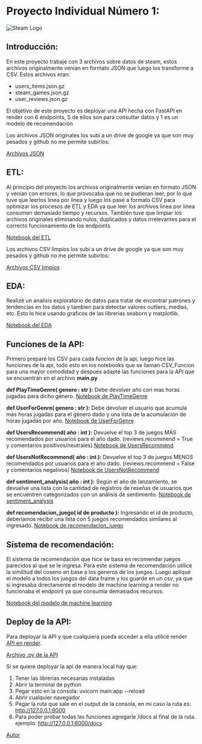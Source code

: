 # Proyecto Individual Número 1: #
![Steam Logo](https://www.google.com/url?sa=i&url=https%3A%2F%2Fcomputerhoy.com%2Fnoticias%2Fsoftware%2Ftodo-steam-que-es-como-funciona-que-sirve-10635&psig=AOvVaw2jLwP4IaOHLAQNV6MrEFfQ&ust=1703803642604000&source=images&cd=vfe&opi=89978449&ved=0CBEQjRxqFwoTCLDHl6vZsIMDFQAAAAAdAAAAABAD)
## Introducción: ##

En este proyecto trabajé con 3 archivos sobre datos de steam, estos archivos originalmente venian en formato JSON que luego los transforme a CSV. Estos archivos eran:
  - users_items.json.gz
  - steam_games.json.gz
  - user_reviews.json.gz

El objetivo de este proyecto es deployar una API hecha con FastAPI en render con 6 endpoints, 5 de ellos son para consultar datos y 1 es un modelo de recomendación

Los archivos JSON originales los subí a un drive de google ya que son muy pesados y github no me permite subirlos:

[Archivos JSON](https://drive.google.com/drive/folders/1ho75x6-e320yu06KCBog08ERFh2hIDne?usp=drive_link)

## ETL: ##
Al principio del proyecto los archivos originalmente venian en formato JSON y venian con errores, lo que provocaba que no se pudieran leer, por lo que tuve que leerlos linea por linea y luego los pasé a formato CSV para optimizar los procesos de ETL y EDA ya que leer los archivos linea por linea consumen demasiado tiempo y recursos.
También tuve que limpiar los archivos originales eliminando nulos, duplicados y datos irrelevantes para el correcto funcionamiento de los endpoints

[Notebook del ETL](https://github.com/Lukitens/PI_ML_OPS/blob/main/limpieza.ipynb)

Los archivos CSV limpios los subí a un drive de google ya que son muy pesados y github no me permite subirlos:

[Archivos CSV limpios](https://drive.google.com/drive/folders/1NgPKIbytor0SxQnDtnOZLPK3SKXXSCSq?usp=drive_link)

## EDA: ##
Realizé un analisis exploratorio de datos para tratar de encontrar patrones y tendencias en los datos y tambien para detectar valores outliers, medias, etc. Esto lo hice usando graficos de las librerias seaborn y matplotlib.

[Notebook del EDA](https://github.com/Lukitens/PI_ML_OPS/blob/main/eda.ipynb)

## Funciones de la API: ##

Primero preparé los CSV para cada funcion de la api, luego hice las funciones de la api, todo esto en los notebooks que se llaman CSV_Funcion para una mayor comodidad y después adapté las funciones para la API que se encuentran en el archivo **main.py**

**def PlayTimeGenre( genero : str ):** Debe devolver año con mas horas jugadas para dicho género.
[Notebook de PlayTimeGenre](https://github.com/Lukitens/PI_ML_OPS/blob/main/CSV_Funcion1.ipynb)

**def UserForGenre( genero : str ):** Debe devolver el usuario que acumula más horas jugadas para el género dado y una lista de la acumulación de horas jugadas por año.
[Notebook de UserForGenre](https://github.com/Lukitens/PI_ML_OPS/blob/main/CSV_Funcion2.ipynb)

**def UsersRecommend( año : int ):** Devuelve el top 3 de juegos MÁS recomendados por usuarios para el año dado. (reviews.recommend = True y comentarios positivos/neutrales)
[Notebook de UsersRecommend](https://github.com/Lukitens/PI_ML_OPS/blob/main/CSV_Funcion3.ipynb)

**def UsersNotRecommend( año : int ):** Devuelve el top 3 de juegos MENOS recomendados por usuarios para el año dado. (reviews.recommend = False y comentarios negativos)
[Notebook de UsersNotRecommend](https://github.com/Lukitens/PI_ML_OPS/blob/main/CSV_Funcion4.ipynb)

**def sentiment_analysis( año : int ):** Según el año de lanzamiento, se devuelve una lista con la cantidad de registros de reseñas de usuarios que se encuentren categorizados con un análisis de sentimiento.
[Notebook de sentiment_analysis](https://github.com/Lukitens/PI_ML_OPS/blob/main/CSV_Funcion5.ipynb)

**def recomendacion_juego( id de producto ):** Ingresando el id de producto, deberíamos recibir una lista con 5 juegos recomendados similares al ingresado.
[Notebook de recomendacion_juego](https://github.com/Lukitens/PI_ML_OPS/blob/main/FuncionML.ipynb)

## Sistema de recomendación: ##
El sistema de recomendación que hice se basa en recomendar juegos parecidos al que se le ingresa.
Para este sistema de recomendación utilicé la similitud del coseno en base a los generos de los juegos. Luego apliqué el modelo a todos los juegos del data frame y los guarde en un csv, ya que si ingresaba directamente el modelo de machine learning a render no funcionaba el endpoint ya que consumía demasiados recursos.

[Notebook del modelo de machine learning](https://github.com/Lukitens/PI_ML_OPS/blob/main/FuncionML.ipynb)

## Deploy de la API: ##
Para deployar la API y que cualquiera pueda acceder a ella utilicé render [API en render](https://lucas-api-pi.onrender.com/docs).

[Archivo .py de la API](https://github.com/Lukitens/PI_ML_OPS/blob/main/main.py)

Si se quiere deployar la api de manera local hay que:
  1. Tener las librerias necesarias instaladas
  2. Abrir la terminal de python
  3. Pegar esto en la consola: uvicorn main:app --reload
  4. Abrir cualquier navegador
  5. Pegar la ruta que sale en el output de la consola, en mi caso la ruta es: http://127.0.0.1:8000
  6. Para poder probar todas las funciones agregarle /docs al final de la ruta. ejemplo: http://127.0.0.1:8000/docs

[Autor](https://www.linkedin.com/in/lucas-raña-49120a271/)
